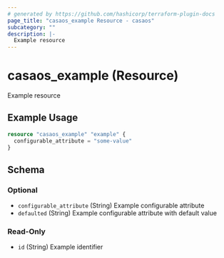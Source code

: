 ```yaml
---
# generated by https://github.com/hashicorp/terraform-plugin-docs
page_title: "casaos_example Resource - casaos"
subcategory: ""
description: |-
  Example resource
---
```


# casaos_example (Resource)

Example resource

## Example Usage

```terraform
resource "casaos_example" "example" {
  configurable_attribute = "some-value"
}
```

<!-- schema generated by tfplugindocs -->
## Schema

### Optional

- `configurable_attribute` (String) Example configurable attribute
- `defaulted` (String) Example configurable attribute with default value

### Read-Only

- `id` (String) Example identifier
